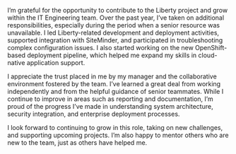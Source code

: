 I’m grateful for the opportunity to contribute to the Liberty project and grow within the IT Engineering team. Over the past year, I’ve taken on additional responsibilities, especially during the period when a senior resource was unavailable. I led Liberty-related development and deployment activities, supported integration with SiteMinder, and participated in troubleshooting complex configuration issues. I also started working on the new OpenShift-based deployment pipeline, which helped me expand my skills in cloud-native application support.

I appreciate the trust placed in me by my manager and the collaborative environment fostered by the team. I’ve learned a great deal from working independently and from the helpful guidance of senior teammates. While I continue to improve in areas such as reporting and documentation, I’m proud of the progress I’ve made in understanding system architecture, security integration, and enterprise deployment processes.

I look forward to continuing to grow in this role, taking on new challenges, and supporting upcoming projects. I’m also happy to mentor others who are new to the team, just as others have helped me.
